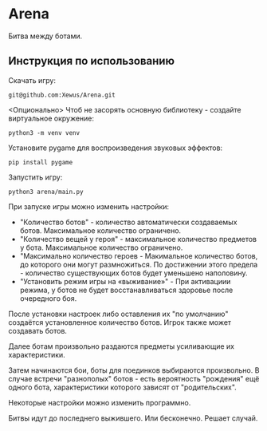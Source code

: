 # Arena

Битва между ботами.

## Инструкция по использованию
Скачать игру:
```
git@github.com:Xewus/Arena.git
```
<Опционально>
Чтоб не засорять основную библиотеку - создайте виртуальное окружение:
```
python3 -m venv venv
```
Установите pygame для воспроизведения звуковых эффектов:
```
pip install pygame
```
Запустить игру:
```
python3 arena/main.py
```


При запуске игры можно изменить настройки:
- "Количество ботов" - количество автоматически создаваемых ботов. Максимальное количество ограничено.
- "Количество вещей у героя" - максимальное количество предметов у бота. Максимальное количество ограничено.
- "Максимально количество героев - Макимальное количество ботов, до которого они могут размножиться. По достижении этого предела - количество существующих ботов будет уменьшено наполовину.
 - "Установить режим игры на «выживание»" - При активациии режима, у ботов не будет восстанавливаться здоровье после очередного боя.
 
После установки настроек либо оставления их "по умолчанию" создаётся установленное количество ботов.
Игрок также может создавать ботов.

Далее ботам произвольно раздаются предметы усиливающие их характеристики.

Затем начинаются бои, боты для поединков выбираются произвольно. В случае встречи "разнополых" ботов - есть вероятность "рождения" ещё одного бота, характеристики которого зависят от "родительских". 

Некоторые настройки можно изменить программно.

Битвы идут до последнего выжившего. Или бесконечно. Решает случай.
